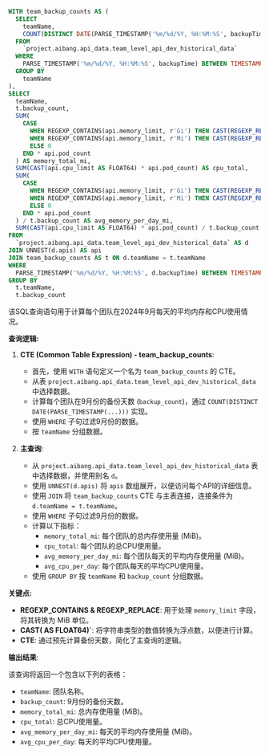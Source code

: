 
```sql
WITH team_backup_counts AS (
  SELECT
    teamName,
    COUNT(DISTINCT DATE(PARSE_TIMESTAMP('%m/%d/%Y, %H:%M:%S', backupTime))) AS backup_count
  FROM
    `project.aibang.api_data.team_level_api_dev_historical_data`
  WHERE
    PARSE_TIMESTAMP('%m/%d/%Y, %H:%M:%S', backupTime) BETWEEN TIMESTAMP('2024-09-01 00:00:00') AND TIMESTAMP('2024-09-30 23:59:59')
  GROUP BY
    teamName
), 
SELECT
  teamName,
  t.backup_count,
  SUM(
    CASE
      WHEN REGEXP_CONTAINS(api.memory_limit, r'Gi') THEN CAST(REGEXP_REPLACE(api.memory_limit, r'Gi', '') AS FLOAT64) * 1024
      WHEN REGEXP_CONTAINS(api.memory_limit, r'Mi') THEN CAST(REGEXP_REPLACE(api.memory_limit, r'Mi', '') AS FLOAT64)
      ELSE 0
    END * api.pod_count
  ) AS memory_total_mi,
  SUM(CAST(api.cpu_limit AS FLOAT64) * api.pod_count) AS cpu_total,
  SUM(
    CASE
      WHEN REGEXP_CONTAINS(api.memory_limit, r'Gi') THEN CAST(REGEXP_REPLACE(api.memory_limit, r'Gi', '') AS FLOAT64) * 1024
      WHEN REGEXP_CONTAINS(api.memory_limit, r'Mi') THEN CAST(REGEXP_REPLACE(api.memory_limit, r'Mi', '') AS FLOAT64)
      ELSE 0
    END * api.pod_count
  ) / t.backup_count AS avg_memory_per_day_mi,
  SUM(CAST(api.cpu_limit AS FLOAT64) * api.pod_count) / t.backup_count AS avg_cpu_per_day
FROM
  `project.aibang.api_data.team_level_api_dev_historical_data` AS d
JOIN UNNEST(d.apis) AS api
JOIN team_backup_counts AS t ON d.teamName = t.teamName
WHERE
  PARSE_TIMESTAMP('%m/%d/%Y, %H:%M:%S', d.backupTime) BETWEEN TIMESTAMP('2024-09-01 00:00:00') AND TIMESTAMP('2024-09-30 23:59:59')
GROUP BY
  t.teamName,
  t.backup_count
```

该SQL查询语句用于计算每个团队在2024年9月每天的平均内存和CPU使用情况。

**查询逻辑:**

1. **CTE (Common Table Expression) - team_backup_counts**:
    * 首先，使用 `WITH` 语句定义一个名为 `team_backup_counts` 的 CTE。
    * 从表 `project.aibang.api_data.team_level_api_dev_historical_data` 中选择数据。
    * 计算每个团队在9月份的备份天数 (`backup_count`)，通过 `COUNT(DISTINCT DATE(PARSE_TIMESTAMP(...)))` 实现。
    * 使用 `WHERE` 子句过滤9月份的数据。
    * 按 `teamName` 分组数据。

2. **主查询**:
    * 从 `project.aibang.api_data.team_level_api_dev_historical_data` 表中选择数据，并使用别名 `d`。
    * 使用 `UNNEST(d.apis)` 将 `apis` 数组展开，以便访问每个API的详细信息。
    * 使用 `JOIN` 将 `team_backup_counts` CTE 与主表连接，连接条件为 `d.teamName = t.teamName`。
    * 使用 `WHERE` 子句过滤9月份的数据。
    * 计算以下指标：
        * `memory_total_mi`: 每个团队的总内存使用量 (MiB)。
        * `cpu_total`: 每个团队的总CPU使用量。
        * `avg_memory_per_day_mi`: 每个团队每天的平均内存使用量 (MiB)。
        * `avg_cpu_per_day`: 每个团队每天的平均CPU使用量。
    * 使用 `GROUP BY` 按 `teamName` 和 `backup_count` 分组数据。

**关键点:**

* **REGEXP_CONTAINS & REGEXP_REPLACE**: 用于处理 `memory_limit` 字段，将其转换为 MiB 单位。
* **CAST( AS FLOAT64)`**: 将字符串类型的数值转换为浮点数，以便进行计算。
* **CTE**: 通过预先计算备份天数，简化了主查询的逻辑。

**输出结果**:

该查询将返回一个包含以下列的表格：

* `teamName`: 团队名称。
* `backup_count`: 9月份的备份天数。
* `memory_total_mi`: 总内存使用量 (MiB)。
* `cpu_total`: 总CPU使用量。
* `avg_memory_per_day_mi`: 每天的平均内存使用量 (MiB)。
* `avg_cpu_per_day`: 每天的平均CPU使用量。


